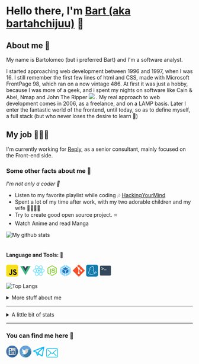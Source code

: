 # Hello there, I'm [Bart (aka bartahchijuu)](https://bartahchijuu.dev) 👋

## About me 👔

My name is Bartolomeo (but i preferred Bart) and I'm a software analyst.

I started approaching web development between 1996 and 1997, when I was 16. I still remember the first few lines of html and CSS,
made with Microsoft FrontPage 98, which ran on a now vintage 486. At first it was just a hobby, because I was more of a geek, and
i spent my nights on software like Cain & Abel, Nmap and John The Ripper <img src="https://emojis.slackmojis.com/emojis/images/1531849430/4246/blob-sunglasses.gif?1531849430" width="30"/> .
My real approach to web development comes in 2006, as a freelance, and on a LAMP basis. Later I enter the fantastic world of
the frontend, until today, so as to define myself, a full stack (but who never loses the desire to learn 🌱)

## My job 👩🏻‍💻

I'm currently working for [Reply](https://www.reply.it/), as a senior consultant, mainly focused on the Front-end side.

### Some other facts about me 🚀

<p><i>I'm not only a coder 🤙</i><p>

- Listen to my favorite playlist while coding 🎶 [HackingYourMind](https://www.youtube.com/playlist?list=PLVzbkkMnVAXblFWOQJcwOZdjlIsvGapNI)
- Spent a lot of my time after work, with my two adorable children and my wife 👨‍👩‍👦‍👦
- Try to create good open source project. ⭐️
- Watch Anime and read Manga

![My github stats](https://github-readme-stats.vercel.app/api?username=barthachijuu&show_icons=true&theme=tokyonight&include_all_commits=true)
<br><br>

#### Language and Tools: 🔨

<code><img height="32" src="https://raw.githubusercontent.com/barthachijuu/barthachijuu/master/images/javascript.png"></code>
<code><img height="32" src="https://raw.githubusercontent.com/barthachijuu/barthachijuu/master/images/vue.png"></code>
<code><img height="32" src="https://raw.githubusercontent.com/barthachijuu/barthachijuu/master/images/react.png"></code>
<code><img height="32" src="https://raw.githubusercontent.com/barthachijuu/barthachijuu/master/images/node.png"></code>
<code><img height="32" src="https://raw.githubusercontent.com/barthachijuu/barthachijuu/master/images/webpack.png"></code>
<code><img height="32" src="https://raw.githubusercontent.com/barthachijuu/barthachijuu/master/images/git.png"></code>
<code><img height="32" src="https://raw.githubusercontent.com/barthachijuu/barthachijuu/master/images/yarn.png"></code>
<code><img height="32" src="https://raw.githubusercontent.com/barthachijuu/barthachijuu/master/images/terminal.svg"></code>

![Top Langs](https://github-readme-stats.vercel.app/api/top-langs/?username=barthachijuu&theme=tokyonight)

<details>
<summary>
  More stuff about me
</summary>

### What I do

I do in my free time, Open Source, and in my non-free time, I am a professional ICT consultant, and I work on projects,
in the banking sector. I take care of the architectural management and frontend dev ops

## What I'm currently learning 📚

- Unit Test
- Jest
- Scrum

## Projects I'm the most proud of

| Name            | Description                                                          | Language      | Repo                                                              |
| --------------- | -------------------------------------------------------------------- | ------------- | ----------------------------------------------------------------  |
| Fe React Ark    | A very scalable architecture, with the best technologies,            | JS / React.js | [FeReactArk](https://github.com/barthachijuu/FeReactArk)          |
| Barthachijuu io | A static single-page application developed using React.js            | JS / React.js | [barthachijuu.io](https://github.com/barthachijuu/barthachijuu.io)|

## All my other project

| Name           | Description                                                          | Language      | Repo                                                              |
| --------------- | -------------------------------------------------------------------- | ------------- | ----------------------------------------------------------------  |
| waka-profile-stats | Wakatime Metrics Profile Readme                              | JS       | [waka-profile-stats](https://github.com/barthachijuu/waka-profile-stats) |
| Circularmenu       | A very simple circular menu, developed in VanillaJS and animated with CSS3 | JS /CSS  | [Circularmenu](https://github.com/barthachijuu/circularmenu) |
|Barthachijuu | This presentation Readme | MD |[barthachijuu](https://github.com/barthachijuu/barthachijuu)|

</details>

<hr />

<details>
<summary>
  A little bit of stats
</summary>

[![GitHub Streak](https://github-readme-streak-stats.herokuapp.com/?user=barthachijuu&theme=tokyonight&date_format=%5BY%20%5DM%20j&ring=19B00A&fire=DD2727)](https://git.io/streak-stats)

<!--START_SECTION:waka-->
![Code Time](http://img.shields.io/badge/Code_Time-165%20hrs%2038%20mins-blue)   ![Profile Views](http://img.shields.io/badge/Profile_Views-0-red)

 **🤓 My Personal GitHub Info** 

```properties
🏆 26 Personal contributions in the last year

🛡️ 235 Total contributions when i start a github profile

💾 48.78 kB Used in Github's Storage

🚫 Not Opted to hire

📖 12 Public repos 

🔐 4 Private repos 

🔃 15 Followers 

🔄 19 Following 

```
📆 **Maybe i am a vampire 🧛** 
```text
🌞 Morning   0 commits      ░░░░░░░░░░░░░░░░░░░░░░░░░   0%

🌆 Daytime   24 commits     ██████░░░░░░░░░░░░░░░░░░░   24%

🌉 Evening   63 commits     ███████████████░░░░░░░░░   63%

🌕 Night     13 commits     ▒░░░░░░░░░░░░░░░░░░░░░   13%
```

📅 **I do my best effort on** Thursday
 ```text
Monday       8 commits      ▒░░░░░░░░░░░░░░░░░░░░░░░   6.5%

Tuesday      21 commits     ████░░░░░░░░░░░░░░░░░░░░   17.07%

Wednesday    26 commits     █████░░░░░░░░░░░░░░░░░░░   21.14%

Thursday     40 commits     ████████░░░░░░░░░░░░░░░░   32.52%

Friday       21 commits     ████░░░░░░░░░░░░░░░░░░░░   17.07%

Saturday     4 commits      ▒░░░░░░░░░░░░░░░░░░░░░░░░   3.25%

Sunday       3 commits      ▒░░░░░░░░░░░░░░░░░░░░░░░░   2.44%
```

🏷️ ***Languages*** 
```text
JavaScript               68 hrs 47 mins      ████████████████░░░░░░░░   64.57%

JSON                     15 hrs 42 mins      ▒░░░░░░░░░░░░░░░░░░░░░   14.74%

SCSS                     5 hrs 27 mins       ▒░░░░░░░░░░░░░░░░░░░░░░░   5.13%

Markdown                 3 hrs 8 mins        ▒░░░░░░░░░░░░░░░░░░░░░░░░   2.94%

PHP                      2 hrs 15 mins       ▒░░░░░░░░░░░░░░░░░░░░░░░░   2.11%

EJS                      1 hr 59 mins        ▒░░░░░░░░░░░░░░░░░░░░░░░░   1.87%

Bash                     1 hr 43 mins        ▒░░░░░░░░░░░░░░░░░░░░░░░░   1.61%

HTML                     1 hr 23 mins        ▒░░░░░░░░░░░░░░░░░░░░░░░░   1.31%

Apache Config            1 hr 2 mins         ▒░░░░░░░░░░░░░░░░░░░░░░░░   0.98%

XML                      1 hr                ▒░░░░░░░░░░░░░░░░░░░░░░░░   0.94%

Other                    49 mins             ▒░░░░░░░░░░░░░░░░░░░░░░░░   0.77%

YAML                     41 mins             ▒░░░░░░░░░░░░░░░░░░░░░░░░   0.65%

Config                   37 mins             ▒░░░░░░░░░░░░░░░░░░░░░░░░   0.59%

Properties               19 mins             ▒░░░░░░░░░░░░░░░░░░░░░░░░   0.3%

Text                     18 mins             ▒░░░░░░░░░░░░░░░░░░░░░░░░   0.3%

Groovy                   17 mins             ▒░░░░░░░░░░░░░░░░░░░░░░░░   0.28%

Java                     15 mins             ▒░░░░░░░░░░░░░░░░░░░░░░░░   0.24%

Git                      13 mins             ▒░░░░░░░░░░░░░░░░░░░░░░░░   0.21%

CSS                      12 mins             ▒░░░░░░░░░░░░░░░░░░░░░░░░   0.19%

Ruby                     5 mins              ▒░░░░░░░░░░░░░░░░░░░░░░░░   0.09%

Batchfile                4 mins              ▒░░░░░░░░░░░░░░░░░░░░░░░░   0.08%

TypeScript               4 mins              ▒░░░░░░░░░░░░░░░░░░░░░░░░   0.07%

Docker                   0 secs              ▒░░░░░░░░░░░░░░░░░░░░░░░░   0.01%

Jinja2                   0 secs              ▒░░░░░░░░░░░░░░░░░░░░░░░░   0.01%

Git Config               0 secs              ░░░░░░░░░░░░░░░░░░░░░░░░░   0%

Objective-C              0 secs              ░░░░░░░░░░░░░░░░░░░░░░░░░   0%

INI                      0 secs              ░░░░░░░░░░░░░░░░░░░░░░░░░   0%
```

🧰 ***Editors*** 
```text
VS Code                  106 hrs 32 mins     █████████████████████████   100%
```

📀 ***Operating System*** 
```text
Windows                  106 hrs 32 mins     █████████████████████████   100%
```

💻 ***Projects*** 
```text
rosetta                  74 hrs 47 mins      █████████████████░░░░░░░   70.2%

smartpayspa              10 hrs 42 mins      ▒░░░░░░░░░░░░░░░░░░░░░░   10.06%

merchant-portal-fe       7 hrs 43 mins       ▒░░░░░░░░░░░░░░░░░░░░░░░   7.25%

Unknown Project          3 hrs 53 mins       ▒░░░░░░░░░░░░░░░░░░░░░░░░   3.65%

netspay-kyc              3 hrs 34 mins       ▒░░░░░░░░░░░░░░░░░░░░░░░░   3.35%

wedding-site             1 hr 54 mins        ▒░░░░░░░░░░░░░░░░░░░░░░░░   1.79%

portal-fe                52 mins             ▒░░░░░░░░░░░░░░░░░░░░░░░░   0.82%

tinaba-app-fe-2018       49 mins             ▒░░░░░░░░░░░░░░░░░░░░░░░░   0.78%

portal-pa-nexi           43 mins             ▒░░░░░░░░░░░░░░░░░░░░░░░░   0.68%

fe-architecture          31 mins             ▒░░░░░░░░░░░░░░░░░░░░░░░░   0.49%

portal-mps               27 mins             ▒░░░░░░░░░░░░░░░░░░░░░░░░   0.44%

testark                  17 mins             ▒░░░░░░░░░░░░░░░░░░░░░░░░   0.28%

netspay                  7 mins              ▒░░░░░░░░░░░░░░░░░░░░░░░░   0.12%

FE-React-Ark             3 mins              ▒░░░░░░░░░░░░░░░░░░░░░░░░   0.05%

barthachijuu.io          2 mins              ▒░░░░░░░░░░░░░░░░░░░░░░░░   0.04%

barthachijuu             0 secs              ░░░░░░░░░░░░░░░░░░░░░░░░░   0%
```

***I Mostly Code in*** CSS 
```text
CSS                      1 repo              ▒░░░░░░░░░░░░░░░░░░░░░   12.5%

JavaScript               1 repo              ▒░░░░░░░░░░░░░░░░░░░░░   12.5%

Java                     1 repo              ▒░░░░░░░░░░░░░░░░░░░░░   12.5%

SCSS                     1 repo              ▒░░░░░░░░░░░░░░░░░░░░░   12.5%
```



⌚ ***Last Stats Update on***
Fri, 15 Apr 2022 15:55:12 GMT
<!--END_SECTION:waka-->
</details>
<hr />

### You can find me here 💌

<p align="left">
  <a href="https://www.linkedin.com/in/bartoloamico/"><img width="32px" src="https://raw.githubusercontent.com/barthachijuu/barthachijuu/master/images/linkedin.svg" /></a>
  <a href="https://www.twitter.com/barthachijuu/"><img width="32px" src="https://raw.githubusercontent.com/barthachijuu/barthachijuu/master/images/twitter.svg" /></a>
  <a href="https://barthachijuu.dev/"><img width="32px" src="https://raw.githubusercontent.com/barthachijuu/barthachijuu/master/images/web.svg" /></a>
  <a href="mailto:me@barthachijuu.dev"><img width="32px" src="https://raw.githubusercontent.com/barthachijuu/barthachijuu/master/images/mail.svg" /></a>
</p>
